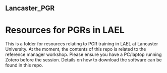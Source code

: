 ## Lancaster_PGR
# Resources for PGRs in LAEL 

This is a folder for resources relating to PGR training in LAEL at Lancaster University.
At the moment, the contents of this repo is related to the reference manager workshop.
Please ensure you have a PC/laptop running Zotero before the session. Details on how to download the software can be found in this repo.
